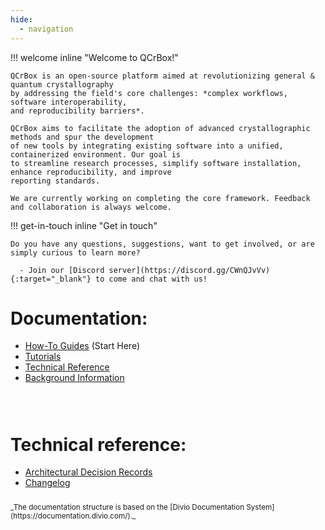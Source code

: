 ```yaml
---
hide:
  - navigation
---
```


!!! welcome inline "Welcome to QCrBox!"

    QCrBox is an open-source platform aimed at revolutionizing general & quantum crystallography
    by addressing the field's core challenges: *complex workflows, software interoperability,
    and reproducibility barriers*.

    QCrBox aims to facilitate the adoption of advanced crystallographic methods and spur the development
    of new tools by integrating existing software into a unified, containerized environment. Our goal is
    to streamline research processes, simplify software installation, enhance reproducibility, and improve
    reporting standards.

    We are currently working on completing the core framework. Feedback and collaboration is always welcome.


!!! get-in-touch inline "Get in touch"

    Do you have any questions, suggestions, want to get involved, or are simply curious to learn more?

      - Join our [Discord server](https://discord.gg/CWnQJvVv){:target="_blank"} to come and chat with us!


# Documentation:

- [How-To Guides](how_to_guides/contents.md) (Start Here)
- [Tutorials](tutorials/contents.md)
- [Technical Reference](technical_reference/contents.md)
- [Background Information](background_info/contents.md)


<div style="height:2em;">&nbsp;</div>

# Technical reference:

- [Architectural Decision Records](ADRs/README.md)
- [Changelog](CHANGELOG.md)


<div style="font-size:smaller; margin-top:2em" markdown>
_The documentation structure is based on the [Divio Documentation System](https://documentation.divio.com/)._
</div>
